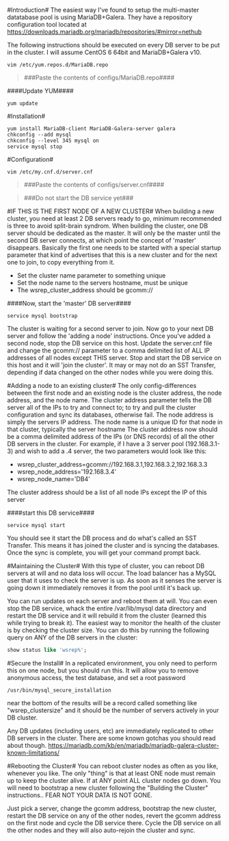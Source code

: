 #Introduction#
The easiest way I've found to setup the multi-master datatabase pool is using MariaDB+Galera. They have a repository configuration tool located at https://downloads.mariadb.org/mariadb/repositories/#mirror=nethub

The following instructions should be executed on every DB server to be put in the cluster. I will assume CentOS 6 64bit and MariaDB+Galera v10.
```
vim /etc/yum.repos.d/MariaDB.repo
```

> ###Paste the contents of configs/MariaDB.repo####

####Update YUM####
```
yum update
```
#Installation#
```
yum install MariaDB-client MariaDB-Galera-server galera
chkconfig --add mysql
chkconfig --level 345 mysql on
service mysql stop
```
#Configuration#
```
vim /etc/my.cnf.d/server.cnf
```

> ###Paste the contents of configs/server.cnf####

> ###Do not start the DB service yet###


#IF THIS IS THE FIRST NODE OF A NEW CLUSTER#
When building a new cluster, you need at least 2 DB servers ready to go, minimum recommended is three to avoid split-brain syndrom. When building the cluster, one DB server should be dedicated as the master. It will only be the master until the second DB server connects, at which point the concept of 'master' disappears. Basically the first one needs to be started with a special startup parameter that kind of advertises that this is a new cluster and for the next one to join, to copy everything from it.

 - Set the cluster name parameter to something unique
 - Set the node name to the servers hostname, must be unique
 - The wsrep_cluster_address should be gcomm://

####Now, start the 'master' DB server####
```
service mysql bootstrap
```
The cluster is waiting for a second server to join. Now go to your next DB server and follow the 'adding a node' instructions. Once you've added a second node, stop the DB service on this host. Update the server.cnf file and change the gcomm:// parameter to a comma delimited list of ALL IP addresses of all nodes except THIS server. Stop and start the DB service on this host and it will 'join the cluster'. It may or may not do an SST Transfer, depending if data changed on the other nodes while you were doing this.

#Adding a node to an existing cluster#
The only config-differences between the first node and an existing node is the cluster address, the node address, and the node name. The cluster address parameter tells the DB server all of the IPs to try and connect to; to try and pull the cluster configuration and sync its databases, otherwise fail. The node address is simply the servers IP address. The node name is a unique ID for that node in that cluster, typically the server hostname The cluster address now should be a comma delimited address of the IPs (or DNS records) of all the other DB servers in the cluster. For example, if I have a 3 server pool (192.168.3.1-3) and wish to add a .4 server, the two parameters would look like this:

 - wsrep_cluster_address=gcomm://192.168.3.1,192.168.3.2,192.168.3.3
 - wsrep_node_address='192.168.3.4'
 - wsrep_node_name='DB4'

The cluster address should be a list of all node IPs except the IP of this server

####start this DB service####
```
service mysql start
```

You should see it start the DB process and do what's called an SST Transfer. This means it has joined the cluster and is syncing the databases. Once the sync is complete, you will get your command prompt back.

#Maintaining the Cluster#
With this type of cluster, you can reboot DB servers at will and no data loss will occur. The load balancer has a MySQL user that it uses to check the server is up. As soon as it senses the server is going down it immediately removes it from the pool until it's back up.

You can run updates on each server and reboot them at will. You can even stop the DB service, whack the entire /var/lib/mysql data directory and restart the DB service and it will rebuild it from the cluster (learned this while trying to break it). The easiest way to monitor the health of the cluster is by checking the cluster size. You can do this by running the following query on ANY of the DB servers in the cluster:

```sql
show status like 'wsrep%';
```

#Secure the Install#
In a replicated environment, you only need to perform this on one node, but you should run this. It will allow you to remove anonymous access, the test database, and set a root password
```
/usr/bin/mysql_secure_installation
```

near the bottom of the results will be a record called something like "wsrep_clustersize" and it should be the number of servers actively in your DB cluster.

Any DB updates (including users, etc) are immediately replicated to other DB servers in the cluster. There are some known gotchas you should read about though. https://mariadb.com/kb/en/mariadb/mariadb-galera-cluster-known-limitations/

#Rebooting the Cluster#
You can reboot cluster nodes as often as you like, whenever you like. The only "thing" is that at least ONE node must remain up to keep the cluster alive. If at ANY point ALL cluster nodes go down. You will need to bootstrap a new cluster following the "Building the Cluster" instructions.. FEAR NOT YOUR DATA IS NOT GONE.

Just pick a server, change the gcomm address, bootstrap the new cluster, restart the DB service on any of the other nodes, revert the gcomm address on the first node and cycle the DB service there. Cycle the DB service on all the other nodes and they will also auto-rejoin the cluster and sync.
